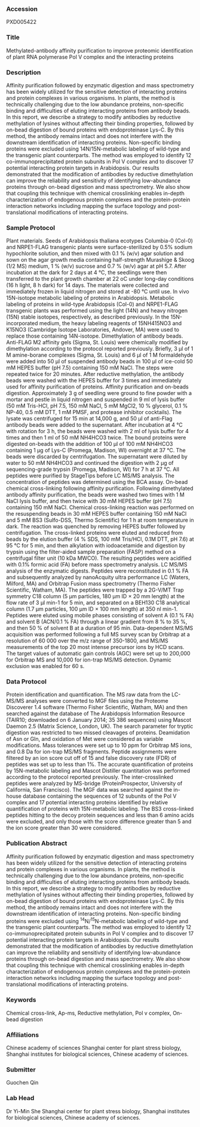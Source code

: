 ### Accession
PXD005422

### Title
Methylated-antibody affinity purification to improve proteomic identification of plant RNA polymerase Pol V complex and the interacting proteins

### Description
Affinity purification followed by enzymatic digestion and mass spectrometry has been widely utilized for the sensitive detection of interacting proteins and protein complexes in various organisms. In plants, the method is technically challenging due to the low abundance proteins, non-specific binding and difficulties of eluting interacting proteins from antibody beads. In this report, we describe a strategy to modify antibodies by reductive methylation of lysines without affecting their binding properties, followed by on-bead digestion of bound proteins with endoproteinase Lys-C. By this method, the antibody remains intact and does not interfere with the downstream identification of interacting proteins. Non-specific binding proteins were excluded using 14N/15N-metabolic labeling of wild-type and the transgenic plant counterparts. The method was employed to identify 12 co-immunoprecipitated protein subunits in Pol V complex and to discover 17 potential interacting protein targets in Arabidopsis. Our results demonstrated that the modification of antibodies by reductive dimethylation can improve the reliability and sensitivity of identifying low-abundance proteins through on-bead digestion and mass spectrometry. We also show that coupling this technique with chemical crosslinking enables in-depth characterization of endogenous protein complexes and the protein-protein interaction networks including mapping the surface topology and post-translational modifications of interacting proteins.

### Sample Protocol
Plant materials. Seeds of Arabidopsis thaliana ecotypes Columbia-0 (Col-0) and NRPE1-FLAG transgenic plants were surface-sterilized by 0.5% sodium hypochlorite solution, and then mixed with 0.1 % (w/v) agar solution and sown on the agar growth media containing half-strength Murashige & Skoog (1/2 MS) medium, 1 % (w/v) sucrose and 0.7 % (w/v) agar at pH 5.7. After incubation at the dark for 2 days at 4 °C, the seedlings were then transferred to the plant growth chamber at 22 oC under long-day conditions (16 h light, 8 h dark) for 14 days. The materials were collected and immediately frozen in liquid nitrogen and stored at -80 °C until use.   In vivo 15N-isotope metabolic labeling of proteins in Arabidopsis. Metabolic labeling of proteins in wild-type Arabidopsis (Col-0) and NRPE1-FLAG transgenic plants was performed using the light (14N) and heavy nitrogen (15N) stable isotopes, respectively, as described previously. In the 15N-incorporated medium, the heavy labeling reagents of 15NH415NO3 and K15NO3 (Cambridge Isotope Laboratories, Andover, MA) were used to replace those containing 14N-isotope.   Dimethylation of antibody beads. Anti-FLAG M2 affinity gels (Sigma, St. Louis) were chemically modified by dimethylation according to the protocol reported previously. Briefly, 3 μl of 1 M amine-borane complexes (Sigma, St. Louis) and 6 μl of 1 M formaldehyde were added into 50 μl of suspended antibody beads in 100 μl of ice-cold 50 mM HEPES buffer (pH 7.5) containing 150 mM NaCl. The steps were repeated twice for 20 minutes. After reductive methylation, the antibody beads were washed with the HEPES buffer for 3 times and immediately used for affinity purification of proteins.  Affinity purification and on-beads digestion. Approximately 3 g of seedling were ground to fine powder with a mortar and pestle in liquid nitrogen and suspended in 9 ml of lysis buffer (50 mM Tris-HCl, pH 7.5, 150 mM NaCl, 5 mM MgCl2, 10 % glycerol, 0.1 % NP-40, 0.5 mM DTT, 1 mM PMSF, and protease inhibitor cocktails). The lysate was centrifuged for 15 min at 14,000 g, and 50 μl of anti-Flag antibody beads were added to the supernatant. After incubation at 4 °C with rotation for 3 h, the beads were washed with 2 ml of lysis buffer for 4 times and then 1 ml of 50 mM NH4HCO3 twice. The bound proteins were digested on-beads with the addition of 100 μl of 100 mM NH4HCO3 containing 1 μg of Lys-C (Promega, Madison, WI) overnight at 37 °C.  The beads were discarded by centrifugation. The supernatant were diluted by water to 50 mM NH4HCO3 and continued the digestion with 2 μg of sequencing-grade trypsin (Promega, Madison, WI) for 7 h at 37 °C. All peptides were purified by StageTips before LC MS/MS analysis. The concentration of peptides was determined using the BCA assay.  On-bead chemical cross-linking following affinity purification. Following dimethylated antibody affinity purification, the beads were washed two times with 1 M NaCl lysis buffer, and then twice with 30 mM HEPES buffer (pH 7.5) containing 150 mM NaCl. Chemical cross-linking reaction was performed on the resuspending beads in 30 mM HEPES buffer containing 150 mM NaCl and 5 mM BS3 (Sulfo-DSS, Thermo Scientific) for 1 h at room temperature in dark. The reaction was quenched by removing HEPES buffer followed by centrifugation. The cross-linked proteins were eluted and reduced from beads by the elution buffer (4 % SDS, 100 mM Tris/HCl, 0.1M DTT, pH 7.6) at 95 ℃ for 5 min, and then alkylation with iodoacetamide and digestion by trypsin using the filter-aided sample preparation (FASP) method on a centrifugal filter unit (10 kDa MWCO). The resulting peptides were acidified with 0.1% formic acid (FA) before mass spectrometry analysis.  LC MS/MS analysis of the enzymatic digests. Peptides were reconstituted in 0.1 % FA and subsequently analyzed by nanoAcquity ultra performance LC (Waters, Milford, MA) and Orbitrap Fusion mass spectrometry (Thermo Fisher Scientific, Watham, MA). The peptides were trapped by a 2G-V/MT Trap symmetry C18 column (5 μm particles, 180 μm ID × 20 mm length) at the flow rate of 3 μl min-1 for 5 min, and separated on a BEH130 C18 analytical column (1.7 μm particles, 100 μm ID × 100 mm length) at 350 nl min-1. Peptides were eluted using mobile phases consisting of solvent A (0.1 % FA) and solvent B (ACN/0.1 % FA) through a linear gradient from 8 % to 35 %, and then 50 % of solvent B at a duration of 95 min. Data-dependent MS/MS acquisition was performed following a full MS survey scan by Orbitrap at a resolution of 60 000 over the m/z range of 350-1800, and MS/MS measurements of the top 20 most intense precursor ions by HCD scans. The target values of automatic gain controls (AGC) were set up to 200,000 for Orbitrap MS and 10,000 for ion-trap MS/MS detection. Dynamic exclusion was enabled for 60 s.

### Data Protocol
Protein identification and quantification. The MS raw data from the LC-MS/MS analyses were converted to MGF files using the Proteome Discoverer 1.4 software (Thermo Fisher Scientific, Watham, MA) and then searched against the database of The Arabidopsis Information Resource (TAIR10; downloaded on 6 January 2014; 35 386 sequences) using Mascot Daemon 2.5 (Matrix Science, London, UK). The search parameter for tryptic digestion was restricted to two missed cleavages of proteins. Deamidation of Asn or Gln, and oxidation of Met were considered as variable modifications. Mass tolerances were set up to 10 ppm for Orbitrap MS ions, and 0.8 Da for ion-trap MS/MS fragments. Peptide assignments were filtered by an ion score cut off of 15 and false discovery rate (FDR) of peptides was set up to less than 1%. The accurate quantification of proteins by 15N-metabolic labeling and Mascot Distiller quantitation was performed according to the protocol reported previously. The inter-crosslinked peptides were analyzed by MS-bridge (ProteinProspector, University of California, San Francisco). The MGF data was searched against the in-house database containing the sequences of 12 subunits of the Pol V complex and 17 potential interacting proteins identified by relative quantification of proteins with 15N-metabolic labeling. The BS3 cross-linked peptides hitting to the decoy protein sequences and less than 6 amino acids were excluded, and only those with the score difference greater than 5 and the ion score greater than 30 were considered.

### Publication Abstract
Affinity purification followed by enzymatic digestion and mass spectrometry has been widely utilized for the sensitive detection of interacting proteins and protein complexes in various organisms. In plants, the method is technically challenging due to the low abundance proteins, non-specific binding and difficulties of eluting interacting proteins from antibody beads. In this report, we describe a strategy to modify antibodies by reductive methylation of lysines without affecting their binding properties, followed by on-bead digestion of bound proteins with endoproteinase Lys-C. By this method, the antibody remains intact and does not interfere with the downstream identification of interacting proteins. Non-specific binding proteins were excluded using <sup>14</sup>N/<sup>15</sup>N-metabolic labeling of wild-type and the transgenic plant counterparts. The method was employed to identify 12 co-immunoprecipitated protein subunits in Pol V complex and to discover 17 potential interacting protein targets in Arabidopsis. Our results demonstrated that the modification of antibodies by reductive dimethylation can improve the reliability and sensitivity of identifying low-abundance proteins through on-bead digestion and mass spectrometry. We also show that coupling this technique with chemical crosslinking enables in-depth characterization of endogenous protein complexes and the protein-protein interaction networks including mapping the surface topology and post-translational modifications of interacting proteins.

### Keywords
Chemical cross-link, Ap-ms, Reductive methylation, Pol v complex, On-bead digestion

### Affiliations
Chinese academy of sciences
Shanghai center for plant stress biology, Shanghai institutes for biological sciences, Chinese academy of sciences.

### Submitter
Guochen Qin

### Lab Head
Dr Yi-Min She
Shanghai center for plant stress biology, Shanghai institutes for biological sciences, Chinese academy of sciences.


